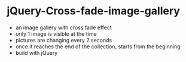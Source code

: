 # jQuery-Cross-fade-image-gallery

- an image gallery with cross fade effect
- only 1 image is visible at the time
- pictures are changing every 2 seconds
- once it reaches the end of the collection, starts from the beginning
- build with jQuery
